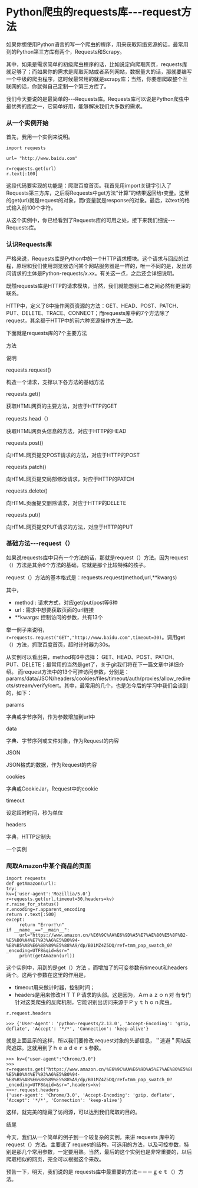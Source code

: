 <!--#!/usr/bin/env python
# -*- coding: utf-8 -*-
# @Date    : 2017-10-19 16:35:58
# @Author  : kevin ma (mahaibin97@gmail.com)
# @Link    : http://www.aduxingzhe.com
# @Version : $Id$-->

Python爬虫的requests库---request方法
====

如果你想使用Python语言的写一个爬虫的程序，用来获取网络资源的话，最常用到的Python第三方库有两个，Requests和Scrapy。

其中，如果是需求简单的初级爬虫程序的话，比如说定向爬取网页，requests库就足够了；而如果你的需求是爬取网站或者系列网站，数据量大的话，那就要编写一个中级的爬虫程序，这时候最常用的就是scrapy库；当然，你要想爬取整个互联网的话，你就得自己定制一个第三方库了。

我们今天要说的是最简单的---Requests库。Requests库可以说是Python爬虫中最优秀的库之一，它简单好用，能够解决我们大多数的需求。

### 从一个实例开始

首先，我用一个实例来说明。

```
import requests

url= "http://www.baidu.com"

r=requests.get(url)
r.text[:100]
```

这段代码要实现的功能是：爬取百度首页。我首先用import关键字引入了Requests第三方库，之后将Requests中get方法“计算”的结果返回给r变量。这里的get(url)就是request的对象，而r变量就是response的对象。最后，以text的格式输入前100个字符。

从这个实例中，你已经看到了Requests库的可用之处，接下来我们细说---Requests库。

### 认识Requests库

严格来说，Requests库是Python中的一个HTTP请求模块。这个请求与回应的过程，原理和我们使用浏览器访问某个网站服务器是一样的，唯一不同的是，发出访问请求的主体是Python-requests/x.xx。有关这一点，之后还会详细说明。

既然requests库是HTTP的请求模块，当然，我们就能想到二者之间必然有更深的联系。

HTTP中，定义了8中操作网页资源的方法：GET、HEAD、POST、PATCH、PUT、DELETE、TRACE、CONNECT；而requests库中的7个方法除了request，其余都于HTTP中的前六种资源操作方法一致。

下面就是requests库的7个主要方法

方法

说明

requests.request()

构造一个请求，支撑以下各方法的基础方法

requests.get()

获取HTML网页的主要方法，对应于HTTP的GET

requests.head（）

获取HTML网页头信息的方法，对应于HTTP的HEAD

requests.post()

向HTML网页提交POST请求的方法，对应于HTTP的POST

requests.patch()

向HTML网页提交局部修改请求，对应于HTTP的PATCH

requests.delete()

向HTML页面提交删除请求，对应于HTTP的DELETE

requests.put()

向HTML网页提交PUT请求的方法，对应于HTTP的PUT

### 基础方法---request（）

如果说requests库中只有一个方法的话，那就是request（）方法。因为request（）方法是其余6个方法的基础，它就是那个比较特殊的孩子。

request（）方法的基本格式是：requests.request(method,url,**kwargs)

其中，

- method : 请求方式，对应get/put/post等6种
- url : 需求中想要获取页面的url链接
- **kwargs: 控制访问的参数，共有13个

举一例子来说明，```r=requests.request("GET","http://www.baidu.com",timeout=30)```。调用get（）方法，抓取百度首页，超时计时器为30s。

从实例可以看出来，method有6中选择： GET、HEAD、POST、PATCH、PUT、DELETE；最常用的当然是get了，关于git我们将在下一篇文章中详细介绍。
而request方法中的13个可控访问参数，分别是：params/data/JSON/headers/cookies/files/timeout/auth/proxies/allow_redirects/stream/verify/cert。其中，最常用的几个，也是怎今后的学习中我们会谈到的，如下：

params

字典或字节序列，作为参数增加到url中

data

字典、字节序列或文件对象，作为Request的内容

JSON

JSON格式的数据，作为Request的内容

cookies

字典或CookieJar，Request中的cookie

timeout

设定超时时间，秒为单位

headers

字典，HTTP定制头

一个实例

### 爬取Amazon中某个商品的页面

```
import requests
def getAmazon(url):
try:
kv={'user-agent':'Mozillia/5.0'}
r=requests.get(url,timeout=30,headers=kv)
r.raise_for_status()
r.encoding=r.apparent_encoding
return r.text[:500]
except:
     return "Error!\n"
if __name__=="__main__":
     url="https://www.amazon.cn/%E6%9C%AA%E6%9D%A5%E7%AE%80%E5%8F%B2-%E5%B0%A4%E7%93%A6%E5%B0%94-    %E8%B5%AB%E6%8B%89%E5%88%A9/dp/B01MZ4Z5DQ/ref=tmm_pap_swatch_0?_encoding=UTF8&qid=&sr="
     print(getAmazon(url))
```

这个实例中，用到的是get（）方法 ，而增加了的可变参数有timeout和headers两个。这两个参数在这里的作用是，

- timeout用来做计时器，控制时间；
- headers是用来修改ＨＴＴＰ请求的头部。这是因为，Ａｍａｚｏｎ对 有专门针对这类爬虫的反爬机制，它能识别出访问来源于Ｐｙｔｈｏｎ爬虫。

```
r.request.headers

>>> {'User-Agent': 'python-requests/2.13.0', 'Accept-Encoding': 'gzip, deflate', 'Accept': '*/*', 'Connection': 'keep-alive'}
```

就是上面显示的这样，所以我们要修改 request对象的头部信息，＂逃避＂网站反爬追踪。这就用到了ｈｅａｄｅｒｓ参数。

```
>>> kv={"user-agent":"Chrome/3.0"}
>>> r=requests.get("https://www.amazon.cn/%E6%9C%AA%E6%9D%A5%E7%AE%80%E5%8F%B2-%E5%B0%A4%E7%93%A6%E5%B0%94-%E8%B5%AB%E6%8B%89%E5%88%A9/dp/B01MZ4Z5DQ/ref=tmm_pap_swatch_0?_encoding=UTF8&qid=&sr=",headers=kv)
>>>r.request.headers
{'user-agent': 'Chrome/3.0', 'Accept-Encoding': 'gzip, deflate', 'Accept': '*/*', 'Connection': 'keep-alive'}
```

这样，就完美的隐藏了访问源，可以达到我们爬取的目的。

结尾

今天，我们从一个简单的例子到一个较复杂的实例，来讲 requests 库中的 request（）方法。主要说了 request的结构，可选用的方法，以及可控参数，特别是那几个常用参数，一定要用熟。当然，最后的这个实例也是非常重要的，以后爬取相似的网页，完全可以根据这个来改。

预告一下，明天，我们说的是 requests库中最重要的方法－－－ｇｅｔ（）方法。
